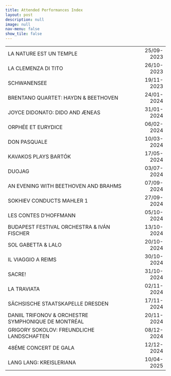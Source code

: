 ```yaml
---
title: Attended Performances Index
layout: post
description: null
image: null
nav-menu: false
show_tile: false
---
```

<style>
tr {
    cursor: pointer;
}

.right {
    text-align: right;
}

a {
    border-bottom: solid 1px transparent;
    transition: color 0.2s ease-in-out, border-bottom-color 0.35s ease-in-out, border-bottom-width 0.35s ease-in-out;
}

tr:hover a {
    border-bottom-color: currentColor;
    border-bottom-width: 1px;
    color: inherit;
    text-decoration: none;
}
</style>

<div class="table-wrapper" style="font-size: 20px; margin-bottom: 50px; text-transform: uppercase;">
    <table>
        <tbody>
            <tr onclick="location.href='attended-performances.html#25-09-23';">
                <td><a>La Nature est un temple</a></td>
                <td><a></a></td>
                <td class="right">25/09-2023</td>
            </tr>
            <tr onclick="location.href='attended-performances.html#26-10-23';">
                <td><a>La clemenza di Tito</a></td>
                <td><a></a></td>
                <td class="right">26/10-2023</td>
            </tr>
            <tr onclick="location.href='attended-performances.html#19-11-23';">
                <td><a>Schwanensee</a></td>
                <td><a></a></td>
                <td class="right">19/11-2023</td>
            </tr>
            <tr onclick="location.href='attended-performances.html#24-01-24';">
                <td><a>Brentano Quartet: Haydn & Beethoven</a></td>
                <td><a></a></td>
                <td class="right">24/01-2024</td>
            </tr>
            <tr onclick="location.href='attended-performances.html#31-01-24';">
                <td><a>Joyce DiDonato: Dido and Æneas</a></td>
                <td><a></a></td>
                <td class="right">31/01-2024</td>
            </tr>
            <tr onclick="location.href='attended-performances.html#06-02-24';">
                <td><a>Orphée et Eurydice</a></td>
                <td><a></a></td>
                <td class="right">06/02-2024</td>
            </tr>
            <tr onclick="location.href='attended-performances.html#10-03-24';">
                <td><a>Don Pasquale</a></td>
                <td><a></a></td>
                <td class="right">10/03-2024</td>
            </tr>
            <tr onclick="location.href='attended-performances.html#17-05-24';">
                <td><a>Kavakos plays Bartók</a></td>
                <td><a></a></td>
                <td class="right">17/05-2024</td>
            </tr>
            <tr onclick="location.href='attended-performances.html#03-07-24';">
                <td><a>Duojag</a></td>
                <td><a></a></td>
                <td class="right">03/07-2024</td>
            </tr>
            <tr onclick="location.href='attended-performances.html#07-09-24';">
                <td><a>An evening with Beethoven and Brahms</a></td>
                <td><a></a></td>
                <td class="right">07/09-2024</td>
            </tr>
            <tr onclick="location.href='attended-performances.html#27-09-24';">
                <td><a>Sokhiev conducts Mahler 1</a></td>
                <td><a></a></td>
                <td class="right">27/09-2024</td>
            </tr>
            <tr onclick="location.href='attended-performances.html#05-10-24';">
                <td><a>Les Contes d'Hoffmann</a></td>
                <td><a></a></td>
                <td class="right">05/10-2024</td>
            </tr>
            <tr onclick="location.href='attended-performances.html#13-10-24';">
                <td><a>Budapest Festival Orchestra & Iván Fischer</a></td>
                <td><a></a></td>
                <td class="right">13/10-2024</td>
            </tr>
            <tr onclick="location.href='attended-performances.html#20-10-24';">
                <td><a>Sol Gabetta & Lalo</a></td>
                <td><a></a></td>
                <td class="right">20/10-2024</td>
            </tr>
            <tr onclick="location.href='attended-performances.html#30-10-24';">
                <td><a>Il viaggio a Reims</a></td>
                <td><a></a></td>
                <td class="right">30/10-2024</td>
            </tr>
            <tr onclick="location.href='attended-performances.html#31-10-24';">
                <td><a>Sacre!</a></td>
                <td><a></a></td>
                <td class="right">31/10-2024</td>
            </tr>
            <tr onclick="location.href='attended-performances.html#02-11-24';">
                <td><a>La traviata</a></td>
                <td><a></a></td>
                <td class="right">02/11-2024</td>
            </tr>
            <tr onclick="location.href='attended-performances.html#17-11-24';">
                <td><a>Sächsische Staatskapelle Dresden</a></td>
                <td><a></a></td>
                <td class="right">17/11-2024</td>
            </tr>
            <tr onclick="location.href='attended-performances.html#20-11-24';">
                <td><a>Daniil Trifonov & Orchestre symphonique de Montréal</a></td>
                <td><a></a></td>
                <td class="right">20/11-2024</td>
            </tr>
            <tr onclick="location.href='attended-performances.html#08-12-24';">
                <td><a>Grigory Sokolov: Freundliche Landschaften</a></td>
                <td><a></a></td>
                <td class="right">08/12-2024</td>
            </tr>
            <tr onclick="location.href='attended-performances.html#12-12-24';">
                <td><a>48éme concert de gala</a></td>
                <td><a></a></td>
                <td class="right">12/12-2024</td>
            </tr>
            <tr onclick="location.href='attended-performances.html#10-04-25';">
                <td><a>Lang Lang: Kreisleriana</a></td>
                <td><a></a></td>
                <td class="right">10/04-2025</td>
            </tr>
        </tbody>
    </table>
</div>

